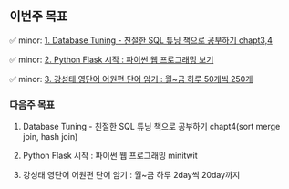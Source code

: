 ## 이번주 목표
✅ minor: [1. Database Tuning - 친절한 SQL 튜닝 책으로 공부하기 chapt3,4](https://www.notion.so/4-7f97a0f0c537424e928ac6b35c8ef9b1)

✅ minor: [2. Python Flask 시작 : 파이썬 웹 프로그래밍 보기](https://www.notion.so/Flask-65cefcf6f4a849749030e03ed79a380f)

✅ minor: [3. 강성태 영단어 어원편 단어 암기 : 월~금 하루 50개씩 250개](https://www.notion.so/week2-98bca3d05e574067a362bd493fa52a48)

### 다음주 목표

1. Database Tuning - 친절한 SQL 튜닝 책으로 공부하기 chapt4(sort merge join, hash join)

2. Python Flask 시작 : 파이썬 웹 프로그래밍 minitwit

3. 강성태 영단어 어원편 단어 암기 : 월~금 하루 2day씩 20day까지

